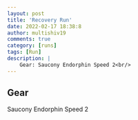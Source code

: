 ```yaml
---
layout: post
title: 'Recovery Run'
date: 2022-02-17 18:38:8
author: multishiv19
comments: true
category: [runs]
tags: [Run]
description: |
    Gear: Saucony Endorphin Speed 2<br/>
---
```


## Gear
Saucony Endorphin Speed 2



<div width='100%' class='strava-embed-placeholder' data-embed-type='activity' data-embed-id='6695148379'></div>
<script src='https://strava-embeds.com/embed.js'></script>
